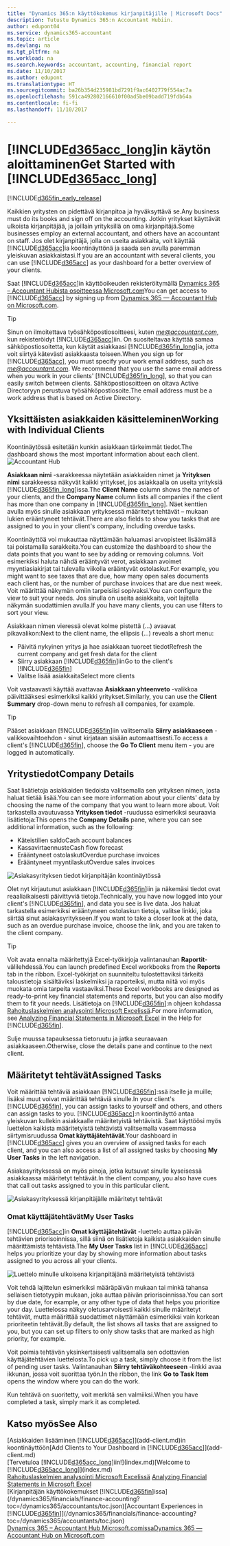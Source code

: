 ```yaml
---
title: "Dynamics 365:n käyttökokemus kirjanpitäjille | Microsoft Docs"
description: Tutustu Dynamics 365:n Accountant Hubiin.
author: edupont04
ms.service: dynamics365-accountant
ms.topic: article
ms.devlang: na
ms.tgt_pltfrm: na
ms.workload: na
ms.search.keywords: accountant, accounting, financial report
ms.date: 11/10/2017
ms.author: edupont
ms.translationtype: HT
ms.sourcegitcommit: ba26b354d235981bd7291f9ac6402779f554ac7a
ms.openlocfilehash: 591ca492802166610f00ad5be09badd719fdb64a
ms.contentlocale: fi-fi
ms.lasthandoff: 11/10/2017

---
```

# <a name="get-started-with-included365acclongincludesd365acclongmdmd"></a><span data-ttu-id="80202-103">[!INCLUDE[d365acc_long](includes/d365acc_long_md.md)]in käytön aloittaminen</span><span class="sxs-lookup"><span data-stu-id="80202-103">Get Started with [!INCLUDE[d365acc_long](includes/d365acc_long_md.md)]</span></span>
[!INCLUDE[d365fin_early_release](includes/d365fin_early_release.md.md)]

<span data-ttu-id="80202-104">Kaikkien yritysten on pidettävä kirjanpitoa ja hyväksyttävä se.</span><span class="sxs-lookup"><span data-stu-id="80202-104">Any business must do its books and sign off on the accounting.</span></span> <span data-ttu-id="80202-105">Jotkin yritykset käyttävät ulkoista kirjanpitäjää, ja joillain yrityksillä on oma kirjanpitäjä.</span><span class="sxs-lookup"><span data-stu-id="80202-105">Some businesses employ an external accountant, and others have an accountant on staff.</span></span> <span data-ttu-id="80202-106">Jos olet kirjanpitäjä, jolla on useita asiakkaita, voit käyttää [!INCLUDE[d365acc](includes/d365acc_md.md)]ia koontinäyttönä ja saada sen avulla paremman yleiskuvan asiakkaistasi.</span><span class="sxs-lookup"><span data-stu-id="80202-106">If you are an accountant with several clients, you can use [!INCLUDE[d365acc](includes/d365acc_md.md)] as your dashboard for a better overview of your clients.</span></span>  

<span data-ttu-id="80202-107">Saat [!INCLUDE[d365acc](includes/d365acc_md.md)]in käyttöoikeuden rekisteröitymällä [Dynamics 365 – Accountant Hubista osoitteessa Microsoft.com](https://www.microsoft.com/en-us/dynamics365/financial-insights-for-accountants)</span><span class="sxs-lookup"><span data-stu-id="80202-107">You can get access to [!INCLUDE[d365acc](includes/d365acc_md.md)] by signing up from [Dynamics 365 — Accountant Hub on Microsoft.com](https://www.microsoft.com/en-us/dynamics365/financial-insights-for-accountants).</span></span>  

> [!TIP]  
>  <span data-ttu-id="80202-108">Sinun on ilmoitettava työsähköpostiosoitteesi, kuten *me@accountant.com*, kun rekisteröidyt [!INCLUDE[d365acc](includes/d365acc_md.md)]iin. On suositeltavaa käyttää samaa sähköpostiosoitetta, kun käytät asiakkaasi [!INCLUDE[d365fin_long](includes/d365fin_long_md.md)]ia, jotta voit siirtyä kätevästi asiakkaasta toiseen.</span><span class="sxs-lookup"><span data-stu-id="80202-108">When you sign up for [!INCLUDE[d365acc](includes/d365acc_md.md)], you must specify your work email address, such as *me@accountant.com*. We recommend that you use the same email address when you work in your clients' [!INCLUDE[d365fin_long](includes/d365fin_long_md.md)], so that you can easily switch between clients.</span></span> <span data-ttu-id="80202-109">Sähköpostiosoitteen on oltava Active Directoryyn perustuva työsähköpostiosoite.</span><span class="sxs-lookup"><span data-stu-id="80202-109">The email address must be a work address that is based on Active Directory.</span></span>

## <a name="working-with-individual-clients"></a><span data-ttu-id="80202-110">Yksittäisten asiakkaiden käsitteleminen</span><span class="sxs-lookup"><span data-stu-id="80202-110">Working with Individual Clients</span></span>
<span data-ttu-id="80202-111">Koontinäytössä esitetään kunkin asiakkaan tärkeimmät tiedot.</span><span class="sxs-lookup"><span data-stu-id="80202-111">The dashboard shows the most important information about each client.</span></span>  
![Accountant Hub](./media/accountant-get-started/accountant-dashboard-tasks.png)

<span data-ttu-id="80202-113">**Asiakkaan nimi** -sarakkeessa näytetään asiakkaiden nimet ja **Yrityksen nimi** sarakkeessa näkyvät kaikki yritykset, jos asiakkaalla on useita yrityksiä [!INCLUDE[d365fin_long](includes/d365fin_long_md.md)]issa.</span><span class="sxs-lookup"><span data-stu-id="80202-113">The **Client Name** column shows the names of your clients, and the **Company Name** column lists all companies if the client has more than one company in [!INCLUDE[d365fin_long](includes/d365fin_long_md.md)].</span></span> <span data-ttu-id="80202-114">Näet kenttien avulla myös sinulle asiakkaan yrityksessä määritetyt tehtävät – mukaan lukien erääntyneet tehtävät.</span><span class="sxs-lookup"><span data-stu-id="80202-114">There are also fields to show you tasks that are assigned to you in your client's company, including overdue tasks.</span></span>  

<span data-ttu-id="80202-115">Koontinäyttöä voi mukauttaa näyttämään haluamasi arvopisteet lisäämällä tai poistamalla sarakkeita.</span><span class="sxs-lookup"><span data-stu-id="80202-115">You can customize the dashboard to show the data points that you want to see by adding or removing columns.</span></span> <span data-ttu-id="80202-116">Voit esimerkiksi haluta nähdä erääntyvät verot, asiakkaan avoimet myyntiasiakirjat tai tulevalla viikolla erääntyvät ostolaskut.</span><span class="sxs-lookup"><span data-stu-id="80202-116">For example, you might want to see taxes that are due, how many open sales documents each client has, or the number of purchase invoices that are due next week.</span></span> <span data-ttu-id="80202-117">Voit määrittää näkymän omiin tarpeisiisi sopivaksi.</span><span class="sxs-lookup"><span data-stu-id="80202-117">You can configure the view to suit your needs.</span></span> <span data-ttu-id="80202-118">Jos sinulla on useita asiakkaita, voit lajitella näkymän suodattimien avulla.</span><span class="sxs-lookup"><span data-stu-id="80202-118">If you have many clients, you can use filters to sort your view.</span></span>  

<span data-ttu-id="80202-119">Asiakkaan nimen vieressä olevat kolme pistettä (...) avaavat pikavalikon:</span><span class="sxs-lookup"><span data-stu-id="80202-119">Next to the client name, the ellipsis (...) reveals a short menu:</span></span>

-   <span data-ttu-id="80202-120">Päivitä nykyinen yritys ja hae asiakkaan tuoreet tiedot</span><span class="sxs-lookup"><span data-stu-id="80202-120">Refresh the current company and get fresh data for the client</span></span>  
-   <span data-ttu-id="80202-121">Siirry asiakkaan [!INCLUDE[d365fin](includes/d365fin_md.md)]iin</span><span class="sxs-lookup"><span data-stu-id="80202-121">Go to the client's [!INCLUDE[d365fin](includes/d365fin_md.md)]</span></span>  
-   <span data-ttu-id="80202-122">Valitse lisää asiakkaita</span><span class="sxs-lookup"><span data-stu-id="80202-122">Select more clients</span></span>  

<span data-ttu-id="80202-123">Voit vastaavasti käyttää avattavaa **Asiakkaan yhteenveto** -valikkoa päivittääksesi esimerkiksi kaikki yritykset.</span><span class="sxs-lookup"><span data-stu-id="80202-123">Similarly, you can use the **Client Summary** drop-down menu to refresh all companies, for example.</span></span>  

> [!TIP]  
>  <span data-ttu-id="80202-124">Pääset asiakkaan [!INCLUDE[d365fin](includes/d365fin_md.md)]iin valitsemalla **Siirry asiakkaaseen** -valikkovaihtoehdon - sinut kirjataan sisään automaattisesti.</span><span class="sxs-lookup"><span data-stu-id="80202-124">To access a client's [!INCLUDE[d365fin](includes/d365fin_md.md)], choose the **Go To Client** menu item - you are logged in automatically.</span></span>

## <a name="company-details"></a><span data-ttu-id="80202-125">Yritystiedot</span><span class="sxs-lookup"><span data-stu-id="80202-125">Company Details</span></span>
<span data-ttu-id="80202-126">Saat lisätietoja asiakkaiden tiedoista valitsemalla sen yrityksen nimen, josta haluat tietää lisää.</span><span class="sxs-lookup"><span data-stu-id="80202-126">You can see more information about your clients' data by choosing the name of the company that you want to learn more about.</span></span> <span data-ttu-id="80202-127">Voit tarkastella avautuvassa **Yrityksen tiedot** -ruudussa esimerkiksi seuraavia lisätietoja:</span><span class="sxs-lookup"><span data-stu-id="80202-127">This opens the **Company Details** pane, where you can see additional information, such as the following:</span></span>  

* <span data-ttu-id="80202-128">Käteistilien saldo</span><span class="sxs-lookup"><span data-stu-id="80202-128">Cash account balances</span></span>  
* <span data-ttu-id="80202-129">Kassavirtaennuste</span><span class="sxs-lookup"><span data-stu-id="80202-129">Cash flow forecast</span></span>  
* <span data-ttu-id="80202-130">Erääntyneet ostolaskut</span><span class="sxs-lookup"><span data-stu-id="80202-130">Overdue purchase invoices</span></span>  
* <span data-ttu-id="80202-131">Erääntyneet myyntilaskut</span><span class="sxs-lookup"><span data-stu-id="80202-131">Overdue sales invoices</span></span>  

![Asiakasyrityksen tiedot kirjanpitäjän koontinäytössä](./media/accountant-get-started/accountant-company-details.png)

<span data-ttu-id="80202-133">Olet nyt kirjautunut asiakkaan [!INCLUDE[d365fin](includes/d365fin_md.md)]iin ja näkemäsi tiedot ovat reaaliaikaisesti päivittyviä tietoja.</span><span class="sxs-lookup"><span data-stu-id="80202-133">Technically, you have now logged into your client's [!INCLUDE[d365fin](includes/d365fin_md.md)], and data you see is live data.</span></span> <span data-ttu-id="80202-134">Jos haluat tarkastella esimerkiksi erääntyneen ostolaskun tietoja, valitse linkki, joka siirtää sinut asiakasyritykseen.</span><span class="sxs-lookup"><span data-stu-id="80202-134">If you want to take a closer look at the data, such as an overdue purchase invoice, choose the link, and you are taken to the client company.</span></span>  

> [!TIP]  
>  <span data-ttu-id="80202-135">Voit avata ennalta määritettyjä Excel-työkirjoja valintanauhan **Raportit**-välilehdessä.</span><span class="sxs-lookup"><span data-stu-id="80202-135">You can launch predefined Excel workbooks from the **Reports** tab in the ribbon.</span></span> <span data-ttu-id="80202-136">Excel-työkirjat on suunniteltu tulostettaviksi tärkeitä taloustietoja sisältäviksi laskelmiksi ja raporteiksi, mutta niitä voi myös muokata omia tarpeita vastaaviksi.</span><span class="sxs-lookup"><span data-stu-id="80202-136">These Excel workbooks are designed as ready-to-print key financial statements and reports, but you can also modify them to fit your needs.</span></span> <span data-ttu-id="80202-137">Lisätietoja on [!INCLUDE[d365fin](includes/d365fin_md.md)]:n ohjeen kohdassa [Rahoituslaskelmien analysointi Microsoft Excelissä](/dynamics365/financials/finance-analyze-excel?toc=/dynamics365/accountants/toc.json).</span><span class="sxs-lookup"><span data-stu-id="80202-137">For more information, see [Analyzing Financial Statements in Microsoft Excel](/dynamics365/financials/finance-analyze-excel?toc=/dynamics365/accountants/toc.json) in the Help for [!INCLUDE[d365fin](includes/d365fin_md.md)].</span></span>  

<span data-ttu-id="80202-138">Sulje muussa tapauksessa tietoruutu ja jatka seuraavaan asiakkaaseen.</span><span class="sxs-lookup"><span data-stu-id="80202-138">Otherwise, close the details pane and continue to the next client.</span></span>  

## <a name="assigned-tasks"></a><span data-ttu-id="80202-139">Määritetyt tehtävät</span><span class="sxs-lookup"><span data-stu-id="80202-139">Assigned Tasks</span></span>
<span data-ttu-id="80202-140">Voit määrittää tehtäviä asiakkaan [!INCLUDE[d365fin](includes/d365fin_md.md)]:ssä itselle ja muille; lisäksi muut voivat määrittää tehtäviä sinulle.</span><span class="sxs-lookup"><span data-stu-id="80202-140">In your client's [!INCLUDE[d365fin](includes/d365fin_md.md)], you can assign tasks to yourself and others, and others can assign tasks to you.</span></span> <span data-ttu-id="80202-141">[!INCLUDE[d365acc](includes/d365acc_md.md)]:n koontinäyttö antaa yleiskuvan kullekin asiakkaalle määritetyistä tehtävistä. Saat käyttöösi myös luettelon kaikista määritetyistä tehtävistä valitsemalla vasemmassa siirtymisruudussa **Omat käyttäjätehtävät**.</span><span class="sxs-lookup"><span data-stu-id="80202-141">Your dashboard in [!INCLUDE[d365acc](includes/d365acc_md.md)] gives you an overview of assigned tasks for each client, and you can also access a list of all assigned tasks by choosing **My User Tasks** in the left navigation.</span></span>  

<span data-ttu-id="80202-142">Asiakasyrityksessä on myös pinoja, jotka kutsuvat sinulle kyseisessä asiakkaassa määritetyt tehtävät.</span><span class="sxs-lookup"><span data-stu-id="80202-142">In the client company, you also have cues that call out tasks assigned to you in this particular client.</span></span>

![Asiakasyrityksessä kirjanpitäjälle määritetyt tehtävät](./media/accountant-get-started/accountant-company-details-tasks.png)

### <a name="my-user-tasks"></a><span data-ttu-id="80202-144">Omat käyttäjätehtävät</span><span class="sxs-lookup"><span data-stu-id="80202-144">My User Tasks</span></span>
<span data-ttu-id="80202-145">[!INCLUDE[d365acc](includes/d365acc_md.md)]in **Omat käyttäjätehtävät** -luettelo auttaa päivän tehtävien priorisoinnissa, sillä siinä on lisätietoja kaikista asiakkaiden sinulle määrittämistä tehtävistä.</span><span class="sxs-lookup"><span data-stu-id="80202-145">The **My User Tasks** list in [!INCLUDE[d365acc](includes/d365acc_md.md)] helps you prioritize your day by showing more information about tasks assigned to you across all your clients.</span></span>  

![Luettelo minulle ulkoisena kirjanpitäjänä määritetyistä tehtävistä](./media/accountant-get-started/accountant-tasklist.png)

<span data-ttu-id="80202-147">Voit tehdä lajittelun esimerkiksi määräpäivän mukaan tai minkä tahansa sellaisen tietotyypin mukaan, joka auttaa päivän priorisoinnissa.</span><span class="sxs-lookup"><span data-stu-id="80202-147">You can sort by due date, for example, or any other type of data that helps you prioritize your day.</span></span> <span data-ttu-id="80202-148">Luettelossa näkyy oletusarvoisesti kaikki sinulle määritetyt tehtävät, mutta määrittää suodattimet näyttämään esimerkiksi vain korkean prioriteetin tehtävät.</span><span class="sxs-lookup"><span data-stu-id="80202-148">By default, the list shows all tasks that are assigned to you, but you can set up filters to only show tasks that are marked as high priority, for example.</span></span>

<span data-ttu-id="80202-149">Voit poimia tehtävän yksinkertaisesti valitsemalla sen odottavien käyttäjätehtävien luettelosta.</span><span class="sxs-lookup"><span data-stu-id="80202-149">To pick up a task, simply choose it from the list of pending user tasks.</span></span> <span data-ttu-id="80202-150">Valintanauhan **Siirry tehtäväkohteeseen** -linkki avaa ikkunan, jossa voit suorittaa työn.</span><span class="sxs-lookup"><span data-stu-id="80202-150">In the ribbon, the link **Go to Task Item** opens the window where you can do the work.</span></span>  

<span data-ttu-id="80202-151">Kun tehtävä on suoritetty, voit merkitä sen valmiiksi.</span><span class="sxs-lookup"><span data-stu-id="80202-151">When you have completed a task, simply mark it as completed.</span></span>  

## <a name="see-also"></a><span data-ttu-id="80202-152">Katso myös</span><span class="sxs-lookup"><span data-stu-id="80202-152">See Also</span></span>
<span data-ttu-id="80202-153">[Asiakkaiden lisääminen [!INCLUDE[d365acc](includes/d365acc_md.md)]](add-client.md)in koontinäyttöön</span><span class="sxs-lookup"><span data-stu-id="80202-153">[Add Clients to Your Dashboard in [!INCLUDE[d365acc](includes/d365acc_md.md)]](add-client.md)</span></span>  
<span data-ttu-id="80202-154">[Tervetuloa [!INCLUDE[d365acc_long](includes/d365acc_long_md.md)]iin!](index.md)</span><span class="sxs-lookup"><span data-stu-id="80202-154">[Welcome to [!INCLUDE[d365acc_long](includes/d365acc_long_md.md)]](index.md)</span></span>  
<span data-ttu-id="80202-155">[Rahoituslaskelmien analysointi Microsoft Excelissä](/dynamics365/financials/finance-analyze-excel?toc=/dynamics365/accountants/toc.json) </span><span class="sxs-lookup"><span data-stu-id="80202-155">[Analyzing Financial Statements in Microsoft Excel](/dynamics365/financials/finance-analyze-excel?toc=/dynamics365/accountants/toc.json) </span></span>  
<span data-ttu-id="80202-156">[Kirjanpitäjän käyttökokemukset [!INCLUDE[d365fin](includes/d365fin_md.md)]issa](/dynamics365/financials/finance-accounting?toc=/dynamics365/accountants/toc.json)</span><span class="sxs-lookup"><span data-stu-id="80202-156">[Accountant Experiences in [!INCLUDE[d365fin](includes/d365fin_md.md)]](/dynamics365/financials/finance-accounting?toc=/dynamics365/accountants/toc.json)</span></span>  
[<span data-ttu-id="80202-157">Dynamics 365 – Accountant Hub Microsoft.comissa</span><span class="sxs-lookup"><span data-stu-id="80202-157">Dynamics 365 — Accountant Hub on Microsoft.com</span></span>](https://www.microsoft.com/en-us/dynamics365/financial-insights-for-accountants)  


